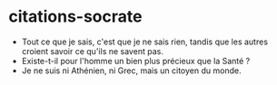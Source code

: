 # citations-socrate

- Tout ce que je sais, c'est que je ne sais rien, tandis que les autres croient savoir ce qu'ils ne savent pas.
- Existe-t-il pour l'homme un bien plus précieux que la Santé ?
- Je ne suis ni Athénien, ni Grec, mais un citoyen du monde.